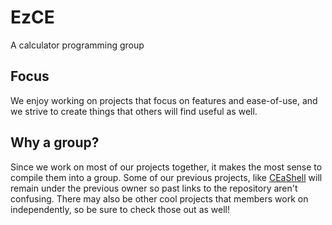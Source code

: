 # EzCE

A calculator programming group

## Focus

We enjoy working on projects that focus on features and ease-of-use, and we 
strive to create things that others will find useful as well.

## Why a group?

Since we work on most of our projects together, it makes the most sense to
compile them into a group. Some of our previous projects, like [CEaShell](https://github.com/roccoloxprograms/shell)
will remain under the previous owner so past links to the repository aren't
confusing. There may also be other cool projects that members work on
independently, so be sure to check those out as well!
